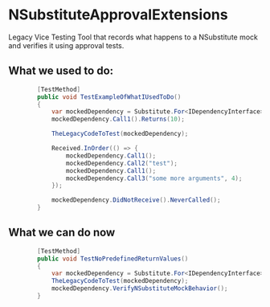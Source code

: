# NSubstituteApprovalExtensions
Legacy Vice Testing Tool that records what happens to a NSubstitute mock and verifies it using approval tests.

## What we used to do:
```csharp
        [TestMethod]
        public void TestExampleOfWhatIUsedToDo()
        {
            var mockedDependency = Substitute.For<IDependencyInterface>();
            mockedDependency.Call1().Returns(10);

            TheLegacyCodeToTest(mockedDependency);

            Received.InOrder(() => {
                mockedDependency.Call1();
                mockedDependency.Call2("test");
                mockedDependency.Call1();
                mockedDependency.Call3("some more arguments", 4);
            });

            mockedDependency.DidNotReceive().NeverCalled();
        }
```

## What we can do now
```csharp
        [TestMethod]
        public void TestNoPredefinedReturnValues()
        {
            var mockedDependency = Substitute.For<IDependencyInterface>();
            TheLegacyCodeToTest(mockedDependency);
            mockedDependency.VerifyNSubstituteMockBehavior();
        }
```
